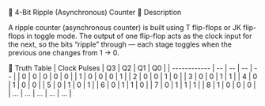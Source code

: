 🧮 4-Bit Ripple (Asynchronous) Counter
🔹 Description

A ripple counter (asynchronous counter) is built using T flip-flops or JK flip-flops in toggle mode.
The output of one flip-flop acts as the clock input for the next, so the bits “ripple” through — each stage toggles when the previous one changes from 1 → 0.

🔹 Truth Table
| Clock Pulses | Q3 | Q2 | Q1 | Q0 |
| ------------ | -- | -- | -- | -- |
| 0            | 0  | 0  | 0  | 0  |
| 1            | 0  | 0  | 0  | 1  |
| 2            | 0  | 0  | 1  | 0  |
| 3            | 0  | 0  | 1  | 1  |
| 4            | 0  | 1  | 0  | 0  |
| 5            | 0  | 1  | 0  | 1  |
| 6            | 0  | 1  | 1  | 0  |
| 7            | 0  | 1  | 1  | 1  |
| 8            | 1  | 0  | 0  | 0  |
| …            | …  | …  | …  | …  |
